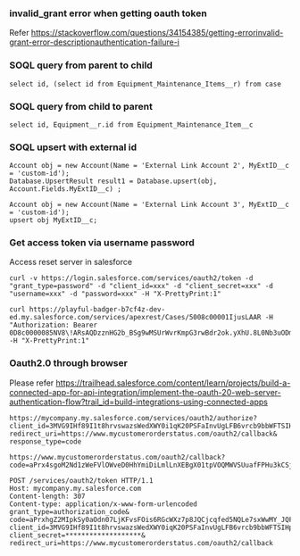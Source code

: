 ### invalid_grant error when getting oauth token
Refer
https://stackoverflow.com/questions/34154385/getting-errorinvalid-grant-error-descriptionauthentication-failure-i


### SOQL query from parent to child

`select id, (select id from Equipment_Maintenance_Items__r) from case`

### SOQL query from child to parent
`select id, Equipment__r.id from Equipment_Maintenance_Item__c`

### SOQL upsert with external id
```
Account obj = new Account(Name = 'External Link Account 2', MyExtID__c = 'custom-id');
Database.UpsertResult result1 = Database.upsert(obj, Account.Fields.MyExtID__c) ;
```

```
Account obj = new Account(Name = 'External Link Account 3', MyExtID__c = 'custom-id');
upsert obj MyExtID__c;
```

### Get access token via username password
Access reset server in salesforce
```
curl -v https://login.salesforce.com/services/oauth2/token -d "grant_type=password" -d "client_id=xxx" -d "client_secret=xxx" -d "username=xxx" -d "password=xxx" -H "X-PrettyPrint:1"

curl https://playful-badger-b7cf4z-dev-ed.my.salesforce.com/services/apexrest/Cases/5008c00001IjusLAAR -H "Authorization: Bearer 0D8c0000085NV8\!ARsAQDzznHG2b_BSg9wMSUrWvrKmpG3rwBdr2ok.yXhU.8L0Nb3uODmb0OXjkcjdE8FHGZzuocqHfmWncOZ.kNLt3Oj3XPON" -H "X-PrettyPrint:1"
```

### Oauth2.0 through browser
Please refer https://trailhead.salesforce.com/content/learn/projects/build-a-connected-app-for-api-integration/implement-the-oauth-20-web-server-authentication-flow?trail_id=build-integrations-using-connected-apps


```
https://mycompany.my.salesforce.com/services/oauth2/authorize?
client_id=3MVG9IHf89I1t8hrvswazsWedXWY0i1qK20PSFaInvUgLFB6vrcb9bbWFTSIHpO8G2jxBLJA6uZGyPFC5Aejq&
redirect_uri=https://www.mycustomerorderstatus.com/oauth2/callback&
response_type=code

https://www.mycustomerorderstatus.com/oauth2/callback?
code=aPrx4sgoM2Nd1zWeFVlOWveD0HhYmiDiLmlLnXEBgX01tpVOQMWVSUuafFPHu3kCSjzk4CUTZg==

POST /services/oauth2/token HTTP/1.1
Host: mycompany.my.salesforce.com
Content-length: 307
Content-type: application/x-www-form-urlencoded
grant_type=authorization_code&
code=aPrxhgZ2MIpkSy0aOdn07LjKFvsFOis6RGcWXz7p8JQCjcqfed5NQLe7sxWwMY_JQFuLwHRaRA==&
client_id=3MVG9IHf89I1t8hrvswazsWedXWY0iqK20PSFaInvUgLFB6vrcb9bbWFTSIHpO8G2jxBLJA6uZGyPFC5Aejq&
client_secret=*******************&
redirect_uri=https://www.mycustomerorderstatus.com/oauth2/callback
```